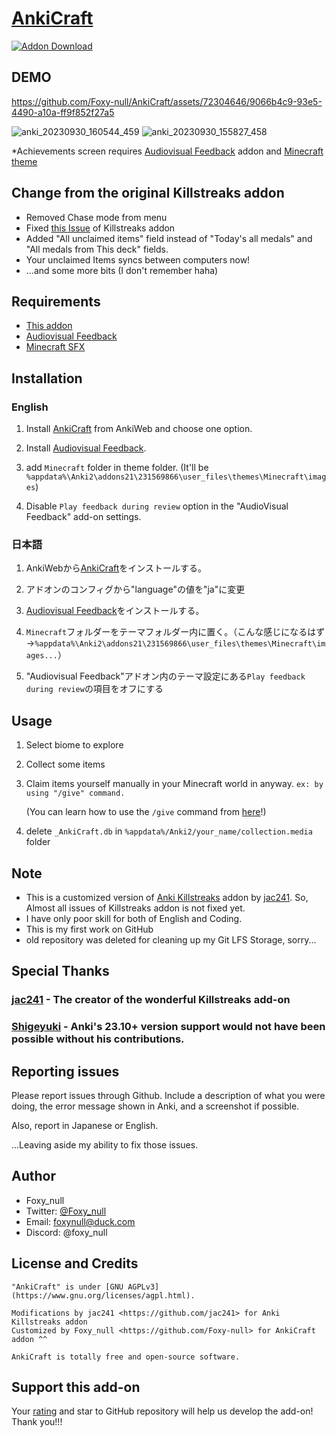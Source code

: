 # [AnkiCraft](https://ankiweb.net/shared/info/368161874)
[![Addon Download](https://github-production-user-asset-6210df.s3.amazonaws.com/72304646/263796774-b60e19fa-60b3-456e-9d82-a261fe0af1b8.png)](https://ankiweb.net/shared/info/368161874)
## DEMO

https://github.com/Foxy-null/AnkiCraft/assets/72304646/9066b4c9-93e5-4490-a10a-ff9f852f27a5

<div style="text-align: center;"></div>

![anki_20230930_160544_459](https://github.com/Foxy-null/AnkiCraft/assets/72304646/ac31a2c4-ff8b-46ed-b736-7b12bea6aea6)
![anki_20230930_155827_458](https://github.com/AnKing-VIP/anki-audiovisual-feedback/assets/72304646/b8a7736e-d896-45b7-92a5-5c46f1ef0ac7)

*Achievements screen requires [Audiovisual Feedback](https://ankiweb.net/shared/info/231569866) addon and [Minecraft theme](https://github.com/AnKing-VIP/anki-audiovisual-feedback/wiki/Minecraft)

## Change from the original Killstreaks addon
 
 - Removed Chase mode from menu
 - Fixed [this Issue](https://github.com/jac241/anki_killstreaks/issues/46) of Killstreaks addon
 - Added "All unclaimed items" field instead of "Today's all medals" and "All medals from This deck" fields.
 - Your unclaimed Items syncs between computers now!
 - ...and some more bits (I don't remember haha)

## Requirements
 - [This addon](https://ankiweb.net/shared/info/368161874)
 - [Audiovisual Feedback](https://ankiweb.net/shared/info/231569866)
 - [Minecraft SFX](https://github.com/Foxy-null/AnkiCraft/raw/main/Minecraft.zip)

## Installation
 
### English
1. Install [AnkiCraft](https://ankiweb.net/shared/info/368161874) from AnkiWeb and choose one option.

2. Install [Audiovisual Feedback](https://ankiweb.net/shared/info/231569866).

3. add `Minecraft` folder in theme folder. (It'll be `%appdata%\Anki2\addons21\231569866\user_files\themes\Minecraft\images`)

4. Disable `Play feedback during review` option in the "AudioVisual Feedback" add-on settings.

### 日本語
1. AnkiWebから[AnkiCraft](https://ankiweb.net/shared/info/368161874)をインストールする。

3. アドオンのコンフィグから"language"の値を"ja"に変更

4. [Audiovisual Feedback](https://ankiweb.net/shared/info/231569866)をインストールする。

5. `Minecraft`フォルダーをテーマフォルダー内に置く。（こんな感じになるはず→`%appdata%\Anki2\addons21\231569866\user_files\themes\Minecraft\images...`）

6. "Audiovisual Feedback"アドオン内のテーマ設定にある`Play feedback during review`の項目をオフにする

## Usage

1. Select biome to explore
2. Collect some items
3. Claim items yourself manually in your Minecraft world in anyway.
    `ex: by using "/give" command.`
   
   (You can learn how to use the `/give` command from [here](https://minecraft.fandom.com/wiki/Commands/give)!)
5. delete `_AnkiCraft.db` in `%appdata%/Anki2/your_name/collection.media` folder
 
## Note
 
 - This is a customized version of [Anki Killstreaks](https://ankiweb.net/shared/info/579111794) addon by [jac241](https://github.com/jac241).
    So, Almost all issues of Killstreaks addon is not fixed yet.
 - I have only poor skill for both of English and Coding.
 - This is my first work on GitHub
 - old repository was deleted for cleaning up my Git LFS Storage, sorry...

## Special Thanks

### [jac241](https://github.com/jac241) - The creator of the wonderful Killstreaks add-on

### [Shigeyuki](https://www.patreon.com/Shigeyuki) - Anki's 23.10+ version support would not have been possible without his contributions.

## Reporting issues

Please report issues through Github. Include a description of what you were doing, the error message shown in Anki, and a screenshot if possible.

Also, report in Japanese or English.

...Leaving aside my ability to fix those issues.


## Author
 
 - Foxy_null
 - Twitter: [@Foxy_null](https://twitter.com/foxy_null)
 - Email: foxynull@duck.com
 - Discord: @foxy_null
 
## License and Credits
 
    "AnkiCraft" is under [GNU AGPLv3](https://www.gnu.org/licenses/agpl.html).

    Modifications by jac241 <https://github.com/jac241> for Anki Killstreaks addon
    Customized by Foxy_null <https://github.com/Foxy-null> for AnkiCraft addon ^^

    AnkiCraft is totally free and open-source software.

## Support this add-on

Your [rating](https://ankiweb.net/shared/review/368161874) and star to GitHub repository will help us develop the add-on! Thank you!!!
